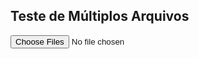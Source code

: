<!DOCTYPE html>
<html lang="pt-BR">
<head>
  <meta charset="UTF-8">
  <title>Teste Múltiplos XMLs</title>
</head>
<body>
  <h2>Teste de Múltiplos Arquivos</h2>
  <input type="file" id="xmlFiles" accept=".xml" multiple />
  <ul id="fileList"></ul>

  <script>
    document.getElementById("xmlFiles").addEventListener("change", function (e) {
      const files = e.target.files;
      const list = document.getElementById("fileList");
      list.innerHTML = "";
      Array.from(files).forEach(file => {
        const item = document.createElement("li");
        item.textContent = file.name;
        list.appendChild(item);
      });
    });
  </script>
</body>
</html>
